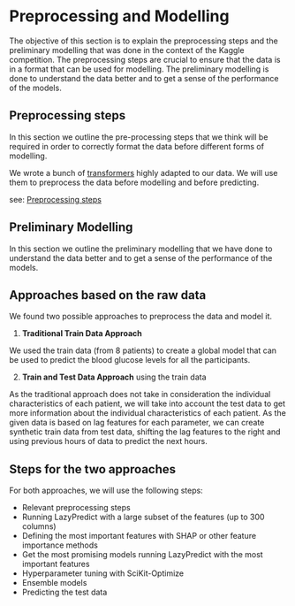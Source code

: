 # Preprocessing and Modelling

The objective of this section is to explain the preprocessing steps and the preliminary modelling that was done in the context of the Kaggle competition.
The preprocessing steps are crucial to ensure that the data is in a format that can be used for modelling.
The preliminary modelling is done to understand the data better and to get a sense of the performance of the models.

## Preprocessing steps

In this section we outline the pre-processing steps that we think will be required in order to correctly format the data before different forms of modelling.

We wrote a bunch of [transformers](src/features/transformers) highly adapted to our data. We will use them to preprocess the data before modelling and before predicting.

see: [Preprocessing steps](01-preprocessing-steps.md)

## Preliminary Modelling

In this section we outline the preliminary modelling that we have done to understand the data better and to get a sense of the performance of the models.

## Approaches based on the raw data

We found two possible approaches to preprocess the data and model it.

1. **Traditional Train Data Approach**

We used the train data (from 8 patients) to create a global model that can be used to predict the blood glucose levels for all the participants.

2. **Train and Test Data Approach** using the train data

As the traditional approach does not take in consideration the individual characteristics of each patient, we will take into account the test data to get more information about the
individual characteristics of each patient.
As the given data is based on lag features for each parameter, we can create synthetic train data from test data, shifting the lag features to the right and using previous hours of
data to predict the next hours.

## Steps for the two approaches

For both approaches, we will use the following steps:

* Relevant preprocessing steps
* Running LazyPredict with a large subset of the features (up to 300 columns)
* Defining the most important features with SHAP or other feature importance methods
* Get the most promising models running LazyPredict with the most important features
* Hyperparameter tuning with SciKit-Optimize
* Ensemble models
* Predicting the test data
